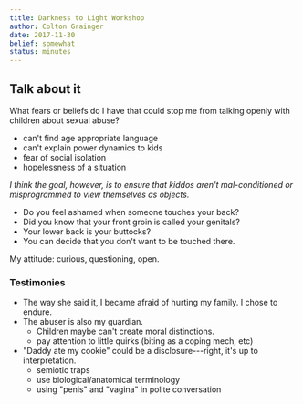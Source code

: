 ```yaml
---
title: Darkness to Light Workshop
author: Colton Grainger
date: 2017-11-30
belief: somewhat
status: minutes
---
```


## Talk about it

What fears or beliefs do I have that could stop me from talking openly with children about sexual abuse? 
- can't find age appropriate language
- can't explain power dynamics to kids
- fear of social isolation
- hopelessness of a situation

*I think the goal, however, is to ensure that kiddos aren't mal-conditioned or misprogrammed to view themselves as objects.* 

- Do you feel ashamed when someone touches your back? 
- Did you know that your front groin is called your genitals? 
- Your lower back is your buttocks? 
- You can decide that you don't want to be touched there.

My attitude: curious, questioning, open.

### Testimonies

- The way she said it, I became afraid of hurting my family. I chose to endure.
- The abuser is also my guardian.
	- Children maybe can't create moral distinctions.
	- pay attention to little quirks (biting as a coping mech, etc)
- "Daddy ate my cookie" could be a disclosure---right, it's up to interpretation.
	- semiotic traps
	- use biological/anatomical terminology
	- using "penis" and "vagina" in polite conversation
